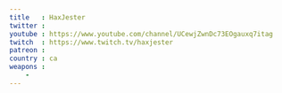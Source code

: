 ```yaml
---
title   : HaxJester
twitter :
youtube : https://www.youtube.com/channel/UCewjZwnDc73EOgauxq7itag
twitch  : https://www.twitch.tv/haxjester
patreon :
country : ca
weapons :
    -
---
```

